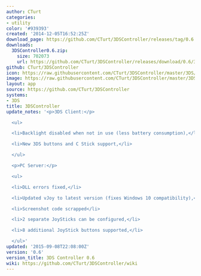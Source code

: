 ```yaml
---
author: CTurt
categories:
- utility
color: '#939393'
created: '2014-12-05T16:52:25Z'
download_page: https://github.com/CTurt/3DSController/releases/tag/0.6
downloads:
  3DSController0.6.zip:
    size: 702073
    url: https://github.com/CTurt/3DSController/releases/download/0.6/3DSController0.6.zip
github: CTurt/3DSController
icon: https://raw.githubusercontent.com/CTurt/3DSController/master/3DS/cxi/icon48x48.png
image: https://raw.githubusercontent.com/CTurt/3DSController/master/3DS/cxi/banner.png
layout: app
source: https://github.com/CTurt/3DSController
systems:
- 3DS
title: 3DSController
update_notes: '<p>3DS Client:</p>

  <ul>

  <li>Backlight disabled when not in use (less battery consumption),</li>

  <li>New 3DS buttons and C Stick support,</li>

  </ul>

  <p>PC Server:</p>

  <ul>

  <li>DLL errors fixed,</li>

  <li>Updated vJoy to latest version (fixes Windows 10 compatibility),</li>

  <li>Screenshot code scrapped</li>

  <li>2 separate JoySticks can be configured,</li>

  <li>8 additional JoyStick buttons supported,</li>

  </ul>'
updated: '2015-09-08T22:08:00Z'
version: '0.6'
version_title: 3DS Controller 0.6
wiki: https://github.com/CTurt/3DSController/wiki
---
```

